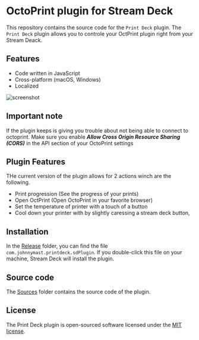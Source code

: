 # OctoPrint plugin for Stream Deck

This repository contains the source code for the `Print Deck` plugin. The `Print Deck` plugin allows you to controle your OctPrint plugin right from your Stream Deack.


## Features

- Code written in JavaScript
- Cross-platform (macOS, Windows)
- Localized

![screenshot](https://user-images.githubusercontent.com/121194/160437762-e687440d-42d9-48cb-b4ac-9c01e0f0171c.png)

## Important note

If the plugin keeps is giving you trouble about not being able to connect to octoprint. Make sure you enable ***Allow Cross Origin Resource Sharing (CORS)*** in the API section of your OctoPrint settings 

## Plugin Features

THe current version of the plugin allows for 2 actions winch are the following.

- Print progression (See the progress of your prints)
- Open OctPrint (Open OctoPrint in your favorite browser)
- Set the temperature of printer with a touch of a button
- Cool down your printer with by slightly caressing a stream deck button,

## Installation
In the [Release](./Release) folder, you can find the file `com.johnnymast.printdeck.sdPlugin`. If you double-click this file on your machine, Stream Deck will install the plugin.


## Source code
The [Sources](./Sources) folder contains the source code of the plugin.

## License 

The Print Deck plugin is open-sourced software licensed under the [MIT license](http://opensource.org/licenses/MIT).
